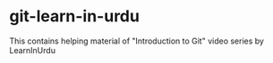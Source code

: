 # git-learn-in-urdu
This contains helping material of "Introduction to Git" video series by LearnInUrdu
